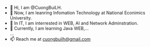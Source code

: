 - 👋 Hi, I am @CuongBuiLH.
- 👀 Now, I am leanring Infomation Technology at National Econimics University. <br>
- 🌱 In IT, I am interrested in WEB, AI and Network Adminstration.
- 💞️ Currently, I am learning Java WEB,... <br>
...<br>
- 📫 Reach me at cuongbuilh@gmail.com




<!---
cuongbuilh/cuongbuilh is a ✨ special ✨ repository because its `README.md` (this file) appears on your GitHub profile.
You can click the Preview link to take a look at your changes.
--->
